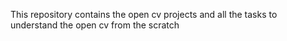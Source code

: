 This repository contains the open cv projects and all the tasks to understand the open cv from the scratch
